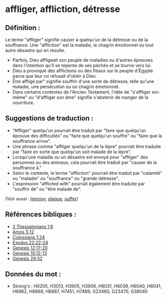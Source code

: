 # affliger, affliction, détresse

## Définition :

Le terme "affliger" signifie causer à quelqu'un de la détresse ou de la souffrance. Une "affliction" est la maladie, le chagrin émotionnel ou tout autre désastre qui en résulte.

* Parfois, Dieu affligeait son peuple de maladies ou d'autres épreuves dans l'intention qu'il se repente de ses péchés et se tourne vers lui.
* Dieu a provoqué des afflictions ou des fléaux sur le peuple d'Égypte parce que leur roi refusait d'obéir à Dieu.
* Être affligé par" signifie souffrir d'une sorte de détresse, telle qu'une maladie, une persécution ou un chagrin émotionnel.
* Dans certains contextes de l'Ancien Testament, l'idée de "s'affliger soi-même" ou "d'affliger son âme" signifie s'abstenir de manger de la nourriture.

## Suggestions de traduction :

* "Affliger" quelqu'un pourrait être traduit par "faire que quelqu'un éprouve des difficultés" ou "faire que quelqu'un souffre" ou "faire que la souffrance arrive".
* Une phrase comme "affliger quelqu'un de la lèpre" pourrait être traduite par "faire en sorte que quelqu'un soit malade de la lèpre".
* Lorsqu'une maladie ou un désastre est envoyé pour "affliger" des personnes ou des animaux, cela pourrait être traduit par "causer de la souffrance à."
* Selon le contexte, le terme "affliction" pourrait être traduit par "calamité" ou "maladie" ou "souffrance" ou "grande détresse".
* L'expression "afflicted with" pourrait également être traduite par "souffrir de" ou "être malade de".

(Voir aussi : [leprosy](../other/leprosy.md), [plague](../other/plague.md), [suffer](../other/suffer.md))

## Références bibliques :

* [2 Thessalonians 1:6](rc://en/tn/help/2th/01/06)
* [Amos 5:12](rc://en/tn/help/amo/05/12)
* [Colossians 1:24](rc://en/tn/help/col/01/24)
* [Exodus 22:22-24](rc://en/tn/help/exo/22/22)
* [Genesis 12:17-20](rc://en/tn/help/gen/12/17)
* [Genesis 15:12-13](rc://en/tn/help/gen/15/12)
* [Genesis 29:32](rc://en/tn/help/gen/29/32)

## Données du mot :

* Strong's : H0205, H3013, H3905, H3906, H6031, H6039, H6040, H6041, H6862, H6869, H6887, H7451, H7489, G23460, G23470, G38040
